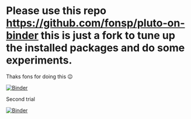 # Please use this repo https://github.com/fonsp/pluto-on-binder this is just a fork to tune up the installed packages and do some experiments.

Thaks fons for doing this 😉

[![Binder](https://mybinder.org/badge_logo.svg)](https://mybinder.org/v2/gh/Dictino/pluto-on-binder/826002c)

Second trial

[![Binder](https://mybinder.org/badge_logo.svg)](https://mybinder.org/v2/gh/Dictino/pluto-on-binder/407bc61?urlpath=pluto)
